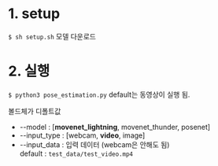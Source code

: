 # 1. setup
`$ sh setup.sh`
모델 다운로드

# 2. 실행
`$ python3 pose_estimation.py`
default는 동영상이 실행 됨.

볼드체가 디폴트값

* --model : [**movenet_lightning**, movenet_thunder, posenet]
* --input_type : [webcam, **video**, image]
* --input_data : 입력 데이터 (webcam은 안해도 됨)  
    default : `test_data/test_video.mp4`
    



